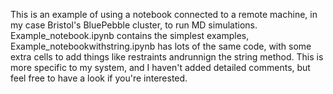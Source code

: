 This is an example of using a notebook connected to a remote machine, in my case Bristol's BluePebble cluster, to run MD simulations.
Example_notebook.ipynb contains the simplest examples, Example_notebookwithstring.ipynb has lots of the same code, with some extra cells to add things like restraints andrunnign the string method. This is more specific to my system, and I haven't added detailed comments, but feel free to have a look if you're interested.
